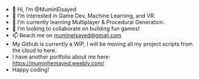- 👋 Hi, I’m @MuminElsayed
- 👀 I’m interested in Game Dev, Machine Learning, and VR.
- 🌱 I’m currently learning Multiplayer & Procedural Generation.
- 💞️ I’m looking to collaborate on building fun games!
- 📫 Reach me on muminelsayed@gmail.com
- My Github is currently a WIP, I will be moving all my project scripts from the cloud to here.
- I have another portfolio about me here: https://muminhemayed.weebly.com/
- Happy coding!

<!---
MuminElsayed/MuminElsayed is a ✨ special ✨ repository because its `README.md` (this file) appears on your GitHub profile.
You can click the Preview link to take a look at your changes.
--->
